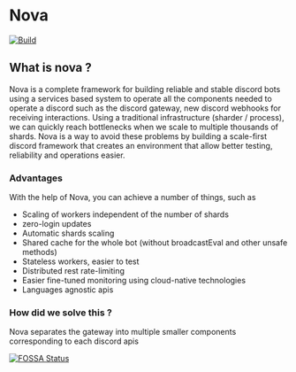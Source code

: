 # Nova

[![Build](https://github.com/discordnova/Nova/actions/workflows/rust.yml/badge.svg)](https://github.com/discordnova/Nova/actions/workflows/rust.yml)

## What is nova ?

Nova is a complete framework for building reliable and stable discord bots
using a services based system to operate all the components needed to operate
a discord such as the discord gateway, new discord webhooks for receiving interactions.
Using a traditional infrastructure (sharder / process), we can quickly reach bottlenecks
when we scale to multiple thousands of shards. Nova is a way to avoid these problems by
building a scale-first discord framework that creates an environment that allow 
better testing, reliability and operations easier.

### Advantages

With the help of Nova, you can achieve a number of things, such as

* Scaling of workers independent of the number of shards
* zero-login updates
* Automatic shards scaling
* Shared cache for the whole bot (without broadcastEval and other unsafe methods)
* Stateless workers, easier to test
* Distributed rest rate-limiting
* Easier fine-tuned monitoring using cloud-native technologies
* Languages agnostic apis

### How did we solve this ?

Nova separates the gateway into multiple smaller components corresponding to each
discord apis



[![FOSSA Status](https://app.fossa.com/api/projects/git%2Bgithub.com%2Fdiscordnova%2Fnova.svg?type=large)](https://app.fossa.com/projects/git%2Bgithub.com%2Fdiscordnova%2Fnova?ref=badge_large)
